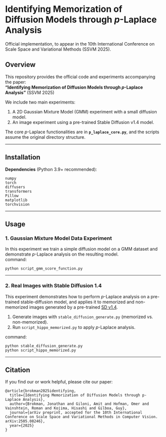 # Identifying Memorization of Diffusion Models through *p*-Laplace Analysis  
Official implementation, to appear in the 10th International Conference on Scale Space and Variational Methods (SSVM 2025).

## Overview

This repository provides the official code and experiments accompanying the paper:  
**“Identifying Memorization of Diffusion Models through *p*-Laplace Analysis”** (SSVM 2025)

We include two main experiments:
1. A 2D Gaussian Mixture Model (GMM) experiment with a small diffusion model.
2. An image experiment using a pre-trained Stable Diffusion v1.4 model.

The core *p*-Laplace functionalities are in **`p_laplace_core.py`**, and the scripts assume the original directory structure.

---

## Installation

**Dependencies** (Python 3.9+ recommended):
```
numpy
torch
diffusers
transformers
Pillow
matplotlib
torchvision
```

---

## Usage

### 1. Gaussian Mixture Model Data Experiment
In this experiment we train a simple diffusion model on a GMM dataset and demonstrate *p*-Laplace analysis on the resulting model.  
command:
```
python script_gmm_score_function.py
```

---

### 2. Real Images with Stable Diffusion 1.4
This experiment demonstrates how to perform *p*-Laplace analysis on a pre-trained stable-diffusion model, and applies it to memorized and non-memorized images generated by a pre-trained [SD v1.4](https://huggingface.co/CompVis/stable-diffusion-v1-4).  

1) Generate images with `stable_diffusion_generate.py` (memorized vs. non-memorized).  
2) Run `script_hippo_memorized.py` to apply *p*-Laplace analysis.

command:
```
python stable_diffusion_generate.py
python script_hippo_memorized.py
```

---

## Citation

If you find our or work helpful, please cite our paper:

```
@article{brokman2025identifying,
  title={Identifying Memorization of Diffusion Models through p-Laplace Analysis},
  author={Brokman, Jonathan and Giloni, Amit and Hofman, Omer and Vainshtein, Roman and Kojima, Hisashi and Gilboa, Guy},
  journal={arXiv preprint, accepted for the 10th International Conference on Scale Space and Variational Methods in Computer Vision. arXiv:2505.08246},
  year={2025}
}
```
